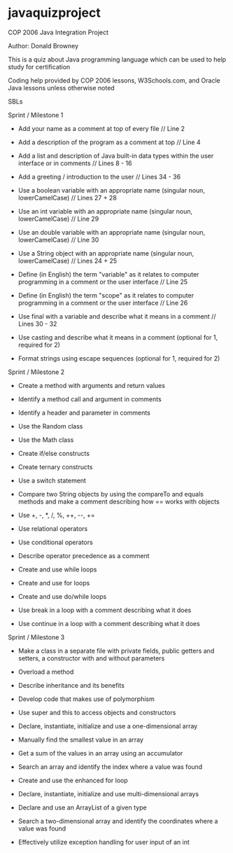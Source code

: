 # javaquizproject
COP 2006 Java Integration Project

Author: Donald Browney

This is a quiz about Java programming language which can be used to help study for certification

Coding help provided by COP 2006 lessons, W3Schools.com, and Oracle Java lessons unless otherwise
noted

SBLs

Sprint / Milestone 1

- Add your name as a comment at top of every file // Line 2

- Add a description of the program as a comment at top // Line 4

- Add a list and description of Java built-in data types within the user interface or in comments // Lines 8 - 16

- Add a greeting / introduction to the user // Lines 34 - 36

- Use a boolean variable with an appropriate name  (singular noun, lowerCamelCase) // Lines 27 + 28

- Use an int variable with an appropriate name (singular noun, lowerCamelCase) // Line 29

- Use an double variable with an appropriate name (singular noun, lowerCamelCase) // Line 30

- Use a String object with an appropriate name (singular noun, lowerCamelCase) // Lines 24 + 25

- Define (in English) the term "variable" as it relates to computer programming in a comment or the user interface // Line 25

- Define (in English) the term "scope" as it relates to computer programming in a comment or the user interface // Line 26

- Use final with a variable and describe what it means in a comment // Lines 30 - 32

- Use casting and describe what it means in a comment (optional for 1, required for 2)

- Format strings using escape sequences (optional for 1, required for 2)

Sprint / Milestone 2

- Create a method with arguments and return values

- Identify a method call and argument in comments

- Identify a header and parameter in comments

- Use the Random class

- Use the Math class

- Create if/else constructs

- Create ternary constructs

- Use a switch statement

- Compare two String objects by using the compareTo and equals methods and make a comment describing how == works with objects

- Use +, -, *, /, %, ++, --, +=

- Use relational operators

- Use conditional operators

- Describe operator precedence as a comment

- Create and use while loops

- Create and use for loops

- Create and use do/while loops

- Use break in a loop with a comment describing what it does

- Use continue in a loop with a comment describing what it does

Sprint / Milestone 3

- Make a class in a separate file with private fields, public getters and setters, a constructor with and without parameters

- Overload a method

- Describe inheritance and its benefits

- Develop code that makes use of polymorphism

- Use super and this to access objects and constructors

- Declare, instantiate, initialize and use a one-dimensional array

- Manually find the smallest value in an array

- Get a sum of the values in an array using an accumulator

- Search an array and identify the index where a value was found

- Create and use the enhanced for loop

- Declare, instantiate, initialize and use multi-dimensional arrays

- Declare and use an ArrayList of a given type

- Search a two-dimensional array and identify the coordinates where a value was found

- Effectively utilize exception handling for user input of an int
